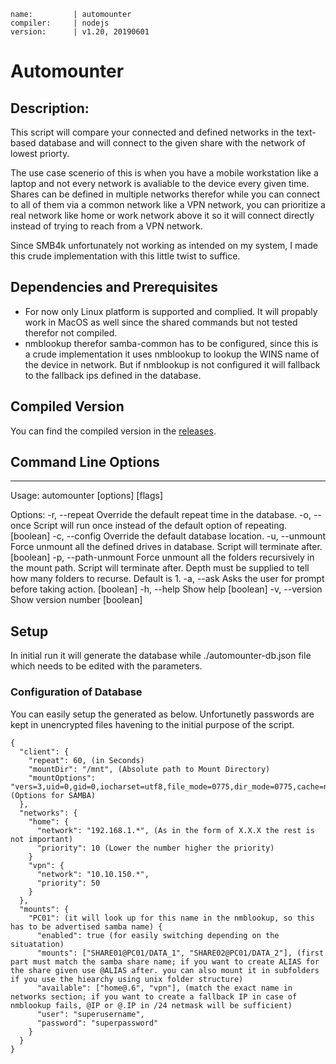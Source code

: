 ```
name:         | automounter
compiler:     | nodejs
version:      | v1.20, 20190601
```

# Automounter

## Description:

This script will compare your connected and defined networks in the text-based database and will connect to the given share with the network of lowest priorty. 

The use case scenerio of this is when you have a mobile workstation like a laptop and not every network is avaliable to the device every given time. Shares can be defined in multiple networks therefor while you can connect to all of them via a common network like a VPN network, you can prioritize a real network like home or work network above it so it will connect directly instead of trying to reach from a VPN network.

Since SMB4k unfortunately not working as intended on my system, I made this crude implementation with this little twist to suffice.

## Dependencies and Prerequisites

* For now only Linux platform is supported and complied. It will propably work in MacOS as well since the shared commands but not tested therefor not compiled.
* nmblookup therefor samba-common has to be configured, since this is a crude implementation it uses nmblookup to lookup the WINS name of the device in network. But if nmblookup is not configured it will fallback to the fallback ips defined in the database.

## Compiled Version
You can find the compiled version in the [releases](https://github.com/cenk1cenk2/automounter/releases/latest).

## Command Line Options
-------------------------------------------
Usage: automounter \[options\] \[flags\]

Options:
  -r, --repeat        Override the default repeat time in the database.
  -o, --once          Script will run once instead of the default option of
                      repeating.                                       \[boolean\]
  -c, --config        Override the default database location.
  -u, --unmount       Force unmount all the defined drives in database. Script
                      will terminate after.                            \[boolean\]
  -p, --path-unmount  Force unmount all the folders recursively in the mount
                      path. Script will terminate after.
                      Depth must be supplied to tell how many folders to
                      recurse. Default is 1.
  -a, --ask           Asks the user for prompt before taking action.   \[boolean\]
  -h, --help          Show help                                        \[boolean\]
  -v, --version       Show version number                              \[boolean\]

## Setup

In initial run it will generate the database while ./automounter-db.json file which needs to be edited with the parameters.

### Configuration of Database

You can easily setup the generated as below. Unfortunetly passwords are kept in unencrypted files havening to the initial purpose of the script. 

```
{
  "client": {
    "repeat": 60, (in Seconds)
    "mountDir": "/mnt", (Absolute path to Mount Directory)
    "mountOptions": "vers=3,uid=0,gid=0,iocharset=utf8,file_mode=0775,dir_mode=0775,cache=none" (Options for SAMBA)
  },
  "networks": {
    "home": {
      "network": "192.168.1.*", (As in the form of X.X.X the rest is not important)
      "priority": 10 (Lower the number higher the priority)
    }
    "vpn": {
      "network": "10.10.150.*",
      "priority": 50
    }
  },
  "mounts": {
    "PC01": (it will look up for this name in the nmblookup, so this has to be advertised samba name) {
      "enabled": true (for easily switching depending on the situatation)
      "mounts": ["SHARE01@PC01/DATA_1", "SHARE02@PC01/DATA_2"], (first part must match the samba share name; if you want to create ALIAS for the share given use @ALIAS after. you can also mount it in subfolders if you use the hiearchy using unix folder structure)
      "available": ["home@.6", "vpn"], (match the exact name in networks section; if you want to create a fallback IP in case of nmblookup fails, @IP or @.IP in /24 netmask will be sufficient)
      "user": "superusername",
      "password": "superpassword"
    }
  }
}
```
